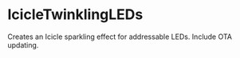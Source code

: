 # IcicleTwinklingLEDs
Creates an Icicle sparkling effect for addressable LEDs. Include OTA updating.
